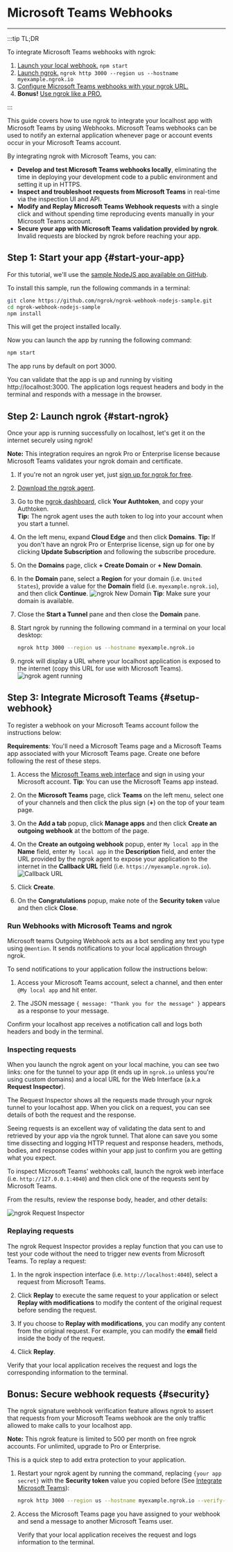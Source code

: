 # Microsoft Teams Webhooks
------------

:::tip TL;DR

To integrate Microsoft Teams webhooks with ngrok:
1. [Launch your local webhook.](#start-your-app) `npm start`
1. [Launch ngrok.](#start-ngrok) `ngrok http 3000 --region us --hostname myexample.ngrok.io`
1. [Configure Microsoft Teams webhooks with your ngrok URL.](#setup-webhook)
1. **Bonus!** [Use ngrok like a PRO.](#security)

:::


This guide covers how to use ngrok to integrate your localhost app with Microsoft Teams by using Webhooks.
Microsoft Teams webhooks can be used to notify an external application whenever page or account events occur in your Microsoft Teams account.

By integrating ngrok with Microsoft Teams, you can:

- **Develop and test Microsoft Teams webhooks locally**, eliminating the time in deploying your development code to a public environment and setting it up in HTTPS.
- **Inspect and troubleshoot requests from Microsoft Teams** in real-time via the inspection UI and API.
- **Modify and Replay Microsoft Teams Webhook requests** with a single click and without spending time reproducing events manually in your Microsoft Teams account.
- **Secure your app with Microsoft Teams validation provided by ngrok**. Invalid requests are blocked by ngrok before reaching your app.


## **Step 1**: Start your app {#start-your-app}

For this tutorial, we'll use the [sample NodeJS app available on GitHub](https://github.com/ngrok/ngrok-webhook-nodejs-sample). 

To install this sample, run the following commands in a terminal:

```bash
git clone https://github.com/ngrok/ngrok-webhook-nodejs-sample.git
cd ngrok-webhook-nodejs-sample
npm install
```

This will get the project installed locally.

Now you can launch the app by running the following command: 

```bash
npm start
```

The app runs by default on port 3000. 

You can validate that the app is up and running by visiting http://localhost:3000. The application logs request headers and body in the terminal and responds with a message in the browser.


## **Step 2**: Launch ngrok {#start-ngrok}

Once your app is running successfully on localhost, let's get it on the internet securely using ngrok!

**Note:** This integration requires an ngrok Pro or Enterprise license because Microsoft Teams validates your ngrok domain and certificate.

1. If you're not an ngrok user yet, just [sign up for ngrok for free](https://ngrok.com/signup).

1. [Download the ngrok agent](https://ngrok.com/download).

1. Go to the [ngrok dashboard](https://dashboard.ngrok.com), click **Your Authtoken**, and copy your Authtoken. <br />
    **Tip:** The ngrok agent uses the auth token to log into your account when you start a tunnel.

1. On the left menu, expand **Cloud Edge** and then click **Domains**.
    **Tip:** If you don't have an ngrok Pro or Enterprise license, sign up for one by clicking **Update Subscription** and following the subscribe procedure.

1. On the **Domains** page, click **+ Create Domain** or **+ New Domain**.

1. In the **Domain** pane, select a **Region** for your domain (i.e. `United States`), provide a value for the **Domain** field (i.e. `myexample.ngrok.io`), and then click **Continue**.
    ![ngrok New Domain](/img/integrations/ngrok_new_domain.png)
    **Tip**: Make sure your domain is available.

1. Close the **Start a Tunnel** pane and then close the **Domain** pane.

1. Start ngrok by running the following command in a terminal on your local desktop:
    ```bash
    ngrok http 3000 --region us --hostname myexample.ngrok.io
    ```

1. ngrok will display a URL where your localhost application is exposed to the internet (copy this URL for use with Microsoft Teams).
    ![ngrok agent running](/img/integrations/launch_ngrok_tunnel_domain.png)


## **Step 3**: Integrate Microsoft Teams {#setup-webhook}

To register a webhook on your Microsoft Teams account follow the instructions below:

**Requirements**: You'll need a Microsoft Teams page and a Microsoft Teams app associated with your Microsoft Teams page. Create one before following the rest of these steps. 

1. Access the [Microsoft Teams web interface](https://teams.microsoft.com/) and sign in using your Microsoft account.
    **Tip**: You can use the Microsoft Teams app instead.

1. On the **Microsoft Teams** page, click **Teams** on the left menu, select one of your channels and then click the plus sign (**+**) on the top of your team page.
   
1. On the **Add a tab** popup, click **Manage apps** and then click **Create an outgoing webhook** at the bottom of the page.

1. On the **Create an outgoing webhook** popup, enter `My local app` in the **Name** field, enter  `My local app` in the **Description** field, and enter the URL provided by the ngrok agent to expose your application to the internet in the **Callback URL** field (i.e. `https://myexample.ngrok.io`).
    ![Callback URL](img/ngrok_url_configuration_teams.png)

1. Click **Create**.

1. On the **Congratulations** popup, make note of the **Security token** value and then click **Close**.


### Run Webhooks with Microsoft Teams and ngrok

Microsoft teams Outgoing Webhook acts as a bot sending any text you type using `@mention`. It sends notifications to your local application through ngrok.

To send notifications to your application follow the instructions below:

1. Access your Microsoft Teams account, select a channel, and then enter `@My local app` and hit enter.

1. The JSON message `{ message: "Thank you for the message" }` appears as a response to your message.

Confirm your localhost app receives a notification call and logs both headers and body in the terminal.


### Inspecting requests

When you launch the ngrok agent on your local machine, you can see two links: one for the tunnel to your app (it ends up in `ngrok.io` unless you're using custom domains) and a local URL for the Web Interface (a.k.a **Request Inspector**).

The Request Inspector shows all the requests made through your ngrok tunnel to your localhost app. When you click on a request, you can see details of both the request and the response.

Seeing requests is an excellent way of validating the data sent to and retrieved by your app via the ngrok tunnel. That alone can save you some time dissecting and logging HTTP request and response headers, methods, bodies, and response codes within your app just to confirm you are getting what you expect.

To inspect Microsoft Teams' webhooks call, launch the ngrok web interface (i.e. `http://127.0.0.1:4040`) and then click one of the requests sent by Microsoft Teams.

From the results, review the response body, header, and other details:

![ngrok Request Inspector](img/ngrok_introspection_teams_hooks.png)


### Replaying requests

The ngrok Request Inspector provides a replay function that you can use to test your code without the need to trigger new events from Microsoft Teams. To replay a request:

1. In the ngrok inspection interface (i.e. `http://localhost:4040`), select a request from Microsoft Teams.

1. Click **Replay** to execute the same request to your application or select **Replay with modifications** to modify the content of the original request before sending the request.

1. If you choose to **Replay with modifications**, you can modify any content from the original request. For example, you can modify the **email** field inside the body of the request.

1. Click **Replay**.

Verify that your local application receives the request and logs the corresponding information to the terminal.


## **Bonus**: Secure webhook requests {#security}

The ngrok signature webhook verification feature allows ngrok to assert that requests from your Microsoft Teams webhook are the only traffic allowed to make calls to your localhost app.

**Note:** This ngrok feature is limited to 500 per month on free ngrok accounts. For unlimited, upgrade to Pro or Enterprise.

This is a quick step to add extra protection to your application.

1. Restart your ngrok agent by running the command, replacing `{your app secret}` with the **Security token** value you copied before (See [Integrate Microsoft Teams](#setup-webhook)):
    ```bash
    ngrok http 3000 --region us --hostname myexample.ngrok.io --verify-webhook microsoft_teams --verify-webhook-secret {your app secret}
    ```

1. Access the Microsoft Teams page you have assigned to your webhook and send a message to another Microsoft Teams user.

    Verify that your local application receives the request and logs information to the terminal.
